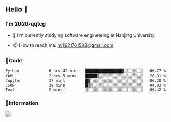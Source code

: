 ## Hello 👋


### I'm 2020-qqtcg

- 🔭 I’m currently studying software engineering at Nanjing University. 
<!-- - 🌱 I’m currently learning MLsys and -->
<!-- - 👯 I’m looking to collaborate on ... -->
<!-- - 🤔 I’m looking for help with ... -->
<!-- - 💬 Ask me about ... -->
- 📫 How to reach me: mj1921761583@gmail.com
<!-- - 😄 Pronouns: ... -->
<!-- - ⚡ Fun fact: ... -->

### 🌱Code
<!--START_SECTION:waka-->

```txt
Python             6 hrs 42 mins   ████████████████▓░░░░░░░░   66.77 %
YAML               2 hrs 5 mins    █████▒░░░░░░░░░░░░░░░░░░░   20.91 %
Jupyter            37 mins         █▓░░░░░░░░░░░░░░░░░░░░░░░   06.20 %
JSON               29 mins         █▒░░░░░░░░░░░░░░░░░░░░░░░   04.82 %
Text               2 mins          ░░░░░░░░░░░░░░░░░░░░░░░░░   00.42 %
```

<!--END_SECTION:waka-->

### 💬Information
![](https://github-readme-stats.vercel.app/api?username=2020-qqtcg&theme=buefy&hide_border=false)


<!-- <div align="center"> <img src="https://github-readme-activity-graph.vercel.app/graph?username=2020-qqtcg&theme=minimal" /> </div> -->


